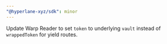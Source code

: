 ```yaml
---
"@hyperlane-xyz/sdk": minor
---
```


Update Warp Reader to set `token` to underlying `vault` instead of `wrappedToken` for yield routes.
